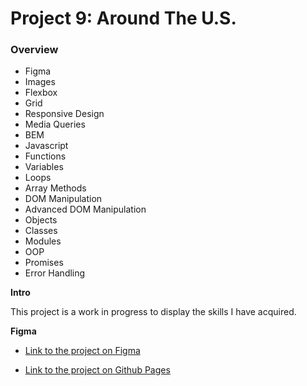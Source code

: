 # Project 9: Around The U.S.

### Overview  

* Figma  
* Images 
* Flexbox
* Grid
* Responsive Design 
* Media Queries
* BEM
* Javascript
* Functions
* Variables
* Loops
* Array Methods
* DOM Manipulation 
* Advanced DOM Manipulation
* Objects
* Classes
* Modules
* OOP
* Promises
* Error Handling


**Intro**
  
This project is a work in progress to display the skills I have acquired. 
  
**Figma**  
  
* [Link to the project on Figma](https://www.figma.com/file/ii4xxsJ0ghevUOcssTlHZv/Sprint-3%3A-Around-the-US?node-id=0%3A1) 

* [Link to the project on Github Pages](https://kn8-codes.github.io/se_project_aroundtheus/) 
  

